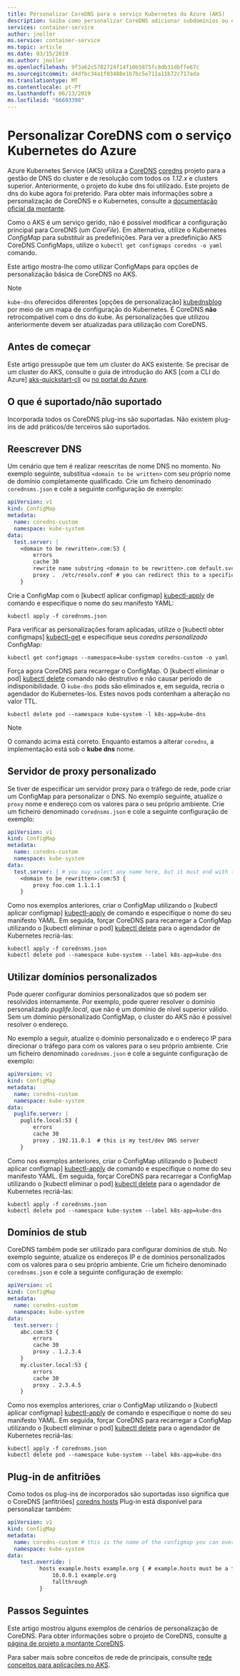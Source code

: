 ```yaml
---
title: Personalizar CoreDNS para o serviço Kubernetes do Azure (AKS)
description: Saiba como personalizar CoreDNS adicionar subdomínios ou expandir a pontos finais DNS personalizados com o Azure Kubernetes Service (AKS)
services: container-service
author: jnoller
ms.service: container-service
ms.topic: article
ms.date: 03/15/2019
ms.author: jnoller
ms.openlocfilehash: 9f3a62c5782724f14f10b5875fc8db31dbffe67c
ms.sourcegitcommit: d4dfbc34a1f03488e1b7bc5e711a11b72c717ada
ms.translationtype: MT
ms.contentlocale: pt-PT
ms.lasthandoff: 06/13/2019
ms.locfileid: "66693398"
---
```

# <a name="customize-coredns-with-azure-kubernetes-service"></a>Personalizar CoreDNS com o serviço Kubernetes do Azure

Azure Kubernetes Service (AKS) utiliza a [CoreDNS] [ coredns] projeto para a gestão de DNS do cluster e de resolução com todos os *1.12.x* e clusters superior. Anteriormente, o projeto do kube dns foi utilizado. Este projeto de dns do kube agora foi preterido. Para obter mais informações sobre a personalização de CoreDNS e o Kubernetes, consulte a [documentação oficial da montante][corednsk8s].

Como o AKS é um serviço gerido, não é possível modificar a configuração principal para CoreDNS (um *CoreFile*). Em alternativa, utilize o Kubernetes *ConfigMap* para substituir as predefinições. Para ver a predefinição AKS CoreDNS ConfigMaps, utilize o `kubectl get configmaps coredns -o yaml` comando.

Este artigo mostra-lhe como utilizar ConfigMaps para opções de personalização básica de CoreDNS no AKS.

> [!NOTE]
> `kube-dns` oferecidos diferentes [opções de personalização] [ kubednsblog] por meio de um mapa de configuração do Kubernetes. É CoreDNS **não** retrocompatível com o dns do kube. As personalizações que utilizou anteriormente devem ser atualizadas para utilização com CoreDNS.

## <a name="before-you-begin"></a>Antes de começar

Este artigo pressupõe que tem um cluster do AKS existente. Se precisar de um cluster do AKS, consulte o guia de introdução do AKS [com a CLI do Azure] [ aks-quickstart-cli] ou [no portal do Azure][aks-quickstart-portal].

## <a name="what-is-supportedunsupported"></a>O que é suportado/não suportado

Incorporada todos os CoreDNS plug-ins são suportadas. Não existem plug-ins de add práticos/de terceiros são suportados.

## <a name="rewrite-dns"></a>Reescrever DNS

Um cenário que tem é realizar reescritas de nome DNS no momento. No exemplo seguinte, substitua `<domain to be written>` com seu próprio nome de domínio completamente qualificado. Crie um ficheiro denominado `corednsms.json` e cole a seguinte configuração de exemplo:

```yaml
apiVersion: v1
kind: ConfigMap
metadata:
  name: coredns-custom
  namespace: kube-system
data:
  test.server: |
    <domain to be rewritten>.com:53 {
        errors
        cache 30
        rewrite name substring <domain to be rewritten>.com default.svc.cluster.local
        proxy .  /etc/resolv.conf # you can redirect this to a specific DNS server such as 10.0.0.10
    }
```

Crie a ConfigMap com o [kubectl aplicar configmap] [ kubectl-apply] de comando e especifique o nome do seu manifesto YAML:

```console
kubectl apply -f corednsms.json
```

Para verificar as personalizações foram aplicadas, utilize o [kubectl obter configmaps] [ kubectl-get] e especifique seus *coredns personalizado* ConfigMap:

```
kubectl get configmaps --namespace=kube-system coredns-custom -o yaml
```

Força agora CoreDNS para recarregar o ConfigMap. O [kubectl eliminar o pod] [ kubectl delete] comando não destrutivo e não causar período de indisponibilidade. O `kube-dns` pods são eliminados e, em seguida, recria o agendador do Kubernetes-los. Estes novos pods contenham a alteração no valor TTL.

```console
kubectl delete pod --namespace kube-system -l k8s-app=kube-dns
```

> [!Note]
> O comando acima está correto. Enquanto estamos a alterar `coredns`, a implementação está sob o **kube dns** nome.

## <a name="custom-proxy-server"></a>Servidor de proxy personalizado

Se tiver de especificar um servidor proxy para o tráfego de rede, pode criar um ConfigMap para personalizar o DNS. No exemplo seguinte, atualize o `proxy` nome e endereço com os valores para o seu próprio ambiente. Crie um ficheiro denominado `corednsms.json` e cole a seguinte configuração de exemplo:

```yaml
apiVersion: v1
kind: ConfigMap
metadata:
  name: coredns-custom
  namespace: kube-system
data:
  test.server: | # you may select any name here, but it must end with the .server file extension
    <domain to be rewritten>.com:53 {
        proxy foo.com 1.1.1.1
    }
```

Como nos exemplos anteriores, criar o ConfigMap utilizando o [kubectl aplicar configmap] [ kubectl-apply] de comando e especifique o nome do seu manifesto YAML. Em seguida, forçar CoreDNS para recarregar a ConfigMap utilizando o [kubectl eliminar o pod] [ kubectl delete] para o agendador de Kubernetes recriá-las:

```console
kubectl apply -f corednsms.json
kubectl delete pod --namespace kube-system --label k8s-app=kube-dns
```

## <a name="use-custom-domains"></a>Utilizar domínios personalizados

Pode querer configurar domínios personalizados que só podem ser resolvidos internamente. Por exemplo, pode querer resolver o domínio personalizado *puglife.local*, que não é um domínio de nível superior válido. Sem um domínio personalizado ConfigMap, o cluster do AKS não é possível resolver o endereço.

No exemplo a seguir, atualize o domínio personalizado e o endereço IP para direcionar o tráfego para com os valores para o seu próprio ambiente. Crie um ficheiro denominado `corednsms.json` e cole a seguinte configuração de exemplo:

```yaml
apiVersion: v1
kind: ConfigMap
metadata:
  name: coredns-custom
  namespace: kube-system
data:
  puglife.server: |
    puglife.local:53 {
        errors
        cache 30
        proxy . 192.11.0.1  # this is my test/dev DNS server
    }
```

Como nos exemplos anteriores, criar o ConfigMap utilizando o [kubectl aplicar configmap] [ kubectl-apply] de comando e especifique o nome do seu manifesto YAML. Em seguida, forçar CoreDNS para recarregar a ConfigMap utilizando o [kubectl eliminar o pod] [ kubectl delete] para o agendador de Kubernetes recriá-las:

```console
kubectl apply -f corednsms.json
kubectl delete pod --namespace kube-system --label k8s-app=kube-dns
```

## <a name="stub-domains"></a>Domínios de stub

CoreDNS também pode ser utilizado para configurar domínios de stub. No exemplo seguinte, atualize os endereços IP e de domínios personalizados com os valores para o seu próprio ambiente. Crie um ficheiro denominado `corednsms.json` e cole a seguinte configuração de exemplo:

```yaml
apiVersion: v1
kind: ConfigMap
metadata:
  name: coredns-custom
  namespace: kube-system
data:
  test.server: |
    abc.com:53 {
        errors
        cache 30
        proxy . 1.2.3.4
    }
    my.cluster.local:53 {
        errors
        cache 30
        proxy . 2.3.4.5
    }

```

Como nos exemplos anteriores, criar o ConfigMap utilizando o [kubectl aplicar configmap] [ kubectl-apply] de comando e especifique o nome do seu manifesto YAML. Em seguida, forçar CoreDNS para recarregar a ConfigMap utilizando o [kubectl eliminar o pod] [ kubectl delete] para o agendador de Kubernetes recriá-las:

```console
kubectl apply -f corednsms.json
kubectl delete pod --namespace kube-system --label k8s-app=kube-dns
```

## <a name="hosts-plugin"></a>Plug-in de anfitriões

Como todos os plug-ins de incorporados são suportadas isso significa que o CoreDNS [anfitriões] [ coredns hosts] Plug-in está disponível para personalizar também:

```yaml
apiVersion: v1
kind: ConfigMap
metadata:
  name: coredns-custom # this is the name of the configmap you can overwrite with your changes
  namespace: kube-system
data:
    test.override: |
          hosts example.hosts example.org { # example.hosts must be a file
              10.0.0.1 example.org
              fallthrough
          }
```

## <a name="next-steps"></a>Passos Seguintes

Este artigo mostrou alguns exemplos de cenários de personalização de CoreDNS. Para obter informações sobre o projeto de CoreDNS, consulte [a página de projeto a montante CoreDNS][coredns].

Para saber mais sobre conceitos de rede de principais, consulte [rede conceitos para aplicações no AKS][concepts-network].

<!-- LINKS - external -->
[kubednsblog]: https://www.danielstechblog.io/using-custom-dns-server-for-domain-specific-name-resolution-with-azure-kubernetes-service/
[coredns]: https://coredns.io/
[corednsk8s]: https://kubernetes.io/docs/tasks/administer-cluster/dns-custom-nameservers/#coredns
[dnscache]: https://coredns.io/plugins/cache/
[kubectl-apply]: https://kubernetes.io/docs/reference/generated/kubectl/kubectl-commands#apply
[kubectl-get]: https://kubernetes.io/docs/reference/generated/kubectl/kubectl-commands#get
[kubectl delete]: https://kubernetes.io/docs/reference/generated/kubectl/kubectl-commands#delete
[coredns hosts]: https://coredns.io/plugins/hosts/

<!-- LINKS - internal -->
[concepts-network]: concepts-network.md
[aks-quickstart-cli]: kubernetes-walkthrough.md
[aks-quickstart-portal]: kubernetes-walkthrough-portal.md
